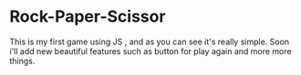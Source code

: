 # Rock-Paper-Scissor
This is my first game using JS , and as you can see it's really simple. Soon i'll add new beautiful features such as button for play again and more more things.
